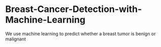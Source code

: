 # Breast-Cancer-Detection-with-Machine-Learning
We use machine learning to predict whether a breast tumor is benign or malignant
